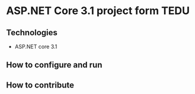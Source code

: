 # ASP.NET Core 3.1 project form TEDU
## Technologies 
- ASP.NET core 3.1
## How to configure and run
## How to contribute